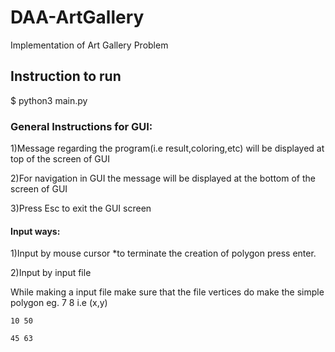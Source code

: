 # DAA-ArtGallery
Implementation of Art Gallery Problem

## Instruction to run 

$ python3 main.py

### General Instructions for GUI:

 1)Message regarding the program(i.e result,coloring,etc) will be displayed at top of the screen of GUI 
 
 2)For navigation in GUI the message will be displayed at the bottom of the screen of GUI
 
 3)Press Esc to exit the GUI screen
 

#### Input ways:

1)Input by mouse cursor
	*to terminate the creation of polygon press enter.
  
2)Input by input file

While making a input file make sure that the file vertices do make the simple polygon
eg. 7 8   i.e (x,y)

    10 50
    
    45 63
